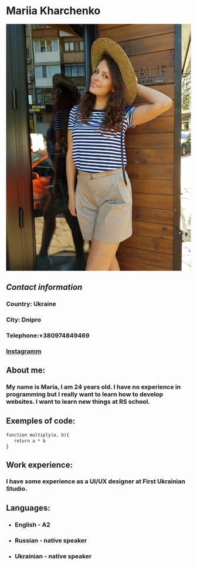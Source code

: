 # Mariia Kharchenko

![photo](photo1573121758.jpeg)

## *Contact information*

### Country: Ukraine

### City: Dnipro

### Telephone:+380974849469

### [Instagramm](https://www.instagram.com/mary_harchenko_/)

##  About me:
 ### My name is Maria, I am 24 years old. I have no experience in programming but I really want to learn how to develop websites. I want to learn new things at RS school.

## Exemples of code:

```
function multiply(a, b){
   return a * b
}
```

## Work experience:
### I have some experience as a UI/UX designer at First Ukrainian Studio.

## Languages:
* ### English - A2
* ### Russian - native speaker
* ### Ukrainian - native speaker